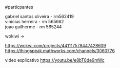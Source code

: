 #particpantes

gabriel santos oliveira - rm562419  
vinicius herreira - rm 565662  
joao guilherme - rm 565244

wokiwi ->  

https://wokwi.com/projects/441117578447428609
https://thingspeak.mathworks.com/channels/3060776

video explicativo
https://youtu.be/e8bT8de9mWc


